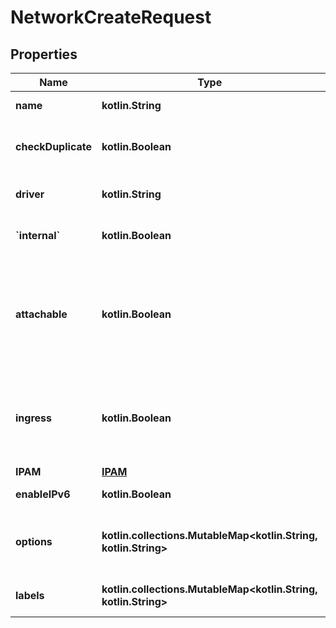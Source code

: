 
# NetworkCreateRequest

## Properties
Name | Type | Description | Notes
------------ | ------------- | ------------- | -------------
**name** | **kotlin.String** | The network&#39;s name. | 
**checkDuplicate** | **kotlin.Boolean** | Deprecated: CheckDuplicate is now always enabled.  |  [optional]
**driver** | **kotlin.String** | Name of the network driver plugin to use. |  [optional]
**&#x60;internal&#x60;** | **kotlin.Boolean** | Restrict external access to the network. |  [optional]
**attachable** | **kotlin.Boolean** | Globally scoped network is manually attachable by regular containers from workers in swarm mode.  |  [optional]
**ingress** | **kotlin.Boolean** | Ingress network is the network which provides the routing-mesh in swarm mode.  |  [optional]
**IPAM** | [**IPAM**](IPAM.md) |  |  [optional]
**enableIPv6** | **kotlin.Boolean** | Enable IPv6 on the network. |  [optional]
**options** | **kotlin.collections.MutableMap&lt;kotlin.String, kotlin.String&gt;** | Network specific options to be used by the drivers. |  [optional]
**labels** | **kotlin.collections.MutableMap&lt;kotlin.String, kotlin.String&gt;** | User-defined key/value metadata. |  [optional]



